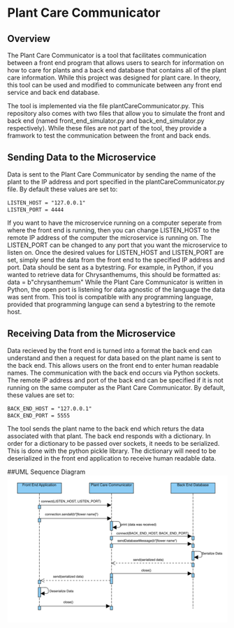 # Plant Care Communicator

## Overview
The Plant Care Communicator is a tool that facilitates communication between a front end program that allows users to search for information on how to care for plants and a back end database that contains all of the plant care information. While this project was designed for plant care. In theory, this tool can be used and modified to communicate between any front end service and back end database.

The tool is implemented via the file plantCareCommunicator.py. This repository also comes with two files that allow you to simulate the front and back end (named front_end_simulator.py and back_end_simulator.py respectively). While these files are not part of the tool, they provide a framwork to test the communication between the front and back ends.

## Sending Data to the Microservice

Data is sent to the Plant Care Communicator by sending the name of the plant to the IP address and port specified in the plantCareCommunicator.py file. By default these values are set to:
   
    LISTEN_HOST = "127.0.0.1"
    LISTEN_PORT = 4444

If you want to have the microservice running on a computer seperate from where the front end is running, then you can change LISTEN_HOST to the remote IP address of the computer the microservice is running on. The LISTEN_PORT can be changed to any port that you want the microservice to listen on. Once the desired values for LISTEN_HOST and LISTEN_PORT are set, simply send the data from the front end to the specified IP address and port. Data should be sent as a bytestring. For example, in Python, if you wanted to retrieve data for Chrysanthemums, this should be formatted as:
    data = b"chrysanthemum"
While the Plant Care Communicator is written in Python, the open port is listening for data agnostic of the language the data was sent from. This tool is compatible with any programming language, provided that programming languge can send a bytestring to the remote host.

## Receiving Data from the Microservice

Data recieved by the front end is turned into a format the back end can understand and then a request for data based on the plant name is sent to the back end. This allows users on the front end to enter human readable names. The communication with the back end occurs via Python sockets. The remote IP address and port of the back end can be specified if it is not running on the same computer as the Plant Care Communicator. By default, these values are set to:
    
    BACK_END_HOST = "127.0.0.1"
    BACK_END_PORT = 5555

The tool sends the plant name to the back end which returs the data associated with that plant. The back end responds with a dictionary. In order for a dictionary to be passed over sockets, it needs to be serialized. This is done with the python pickle library. The dictionary will need to be deserialized in the front end application to receive human readable data. 

##UML Sequence Diagram
![UML diagram](uml.png)